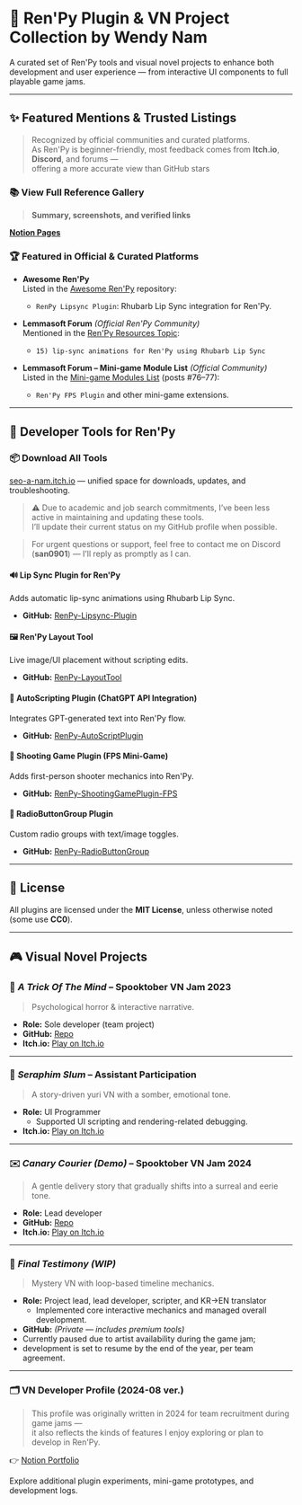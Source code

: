 # 🧰 Ren'Py Plugin & VN Project Collection by Wendy Nam

A curated set of Ren'Py tools and visual novel projects to enhance both development and user experience — from interactive UI components to full playable game jams.

---

## ✨ Featured Mentions & Trusted Listings  

> Recognized by official communities and curated platforms.  
> As Ren'Py is beginner-friendly, most feedback comes from **Itch.io**, **Discord**, and forums —  
> offering a more accurate view than GitHub stars

### 📚 View Full Reference Gallery  

> **Summary, screenshots, and verified links**

**[Notion Pages](https://educated-tarsier-f16.notion.site/Open-sourced-dev-tool-with-700-downloads-2109bf46184a80db8b47c56a04a92777?source=copy_link)**

### 🏆 Featured in Official & Curated Platforms

- **Awesome Ren'Py**  
  Listed in the [Awesome Ren'Py](https://github.com/methanoliver/awesome-renpy?tab=readme-ov-file#visual-novel-elements) repository:  
  - `RenPy Lipsync Plugin`: Rhubarb Lip Sync integration for Ren'Py.

- **Lemmasoft Forum** *(Official Ren'Py Community)*  
  Mentioned in the [Ren'Py Resources Topic](https://lemmasoft.renai.us/forums/viewtopic.php?t=68874):  
  - `15) lip-sync animations for Ren'Py using Rhubarb Lip Sync`

- **Lemmasoft Forum – Mini-game Module List** *(Official Community)*  
  Listed in the [Mini-game Modules List](https://lemmasoft.renai.us/forums/viewtopic.php?t=47820) (posts #76–77):  
  - `Ren'Py FPS Plugin` and other mini-game extensions.
  
---

## 🔧 Developer Tools for Ren'Py

### 📦 Download All Tools  
[seo-a-nam.itch.io](https://seo-a-nam.itch.io) — unified space for downloads, updates, and troubleshooting.


> ⚠️ Due to academic and job search commitments, I’ve been less active in maintaining and updating these tools.  
> I’ll update their current status on my GitHub profile when possible.

> For urgent questions or support, feel free to contact me on Discord (**san0901**) — I’ll reply as promptly as I can.

#### 🔊 Lip Sync Plugin for Ren'Py  
Adds automatic lip-sync animations using Rhubarb Lip Sync.  
- **GitHub:** [RenPy-Lipsync-Plugin](https://github.com/Wendy-Nam/RenPy-Lipsync-Plugin)

#### 🖼️ Ren'Py Layout Tool  
Live image/UI placement without scripting edits.  
- **GitHub:** [RenPy-LayoutTool](https://github.com/Wendy-Nam/RenPy-LayoutTool)

#### 🤖 AutoScripting Plugin (ChatGPT API Integration)  
Integrates GPT-generated text into Ren'Py flow.  
- **GitHub:** [RenPy-AutoScriptPlugin](https://github.com/Wendy-Nam/RenPy-AutoScriptPlugin)

#### 🎯 Shooting Game Plugin (FPS Mini-Game)  
Adds first-person shooter mechanics into Ren'Py.  
- **GitHub:** [RenPy-ShootingGamePlugin-FPS](https://github.com/Wendy-Nam/RenPy-ShootingGamePlugin-FPS)

#### 🔘 RadioButtonGroup Plugin  
Custom radio groups with text/image toggles.  
- **GitHub:** [RenPy-RadioButtonGroup](https://github.com/Wendy-Nam/RenPy-RadioButtonGroup)

---

## 📄 License  
All plugins are licensed under the **MIT License**, unless otherwise noted (some use **CC0**).

---

## 🎮 Visual Novel Projects

### 🎃 *A Trick Of The Mind* – Spooktober VN Jam 2023  

> Psychological horror & interactive narrative.

- **Role:** Sole developer (team project)
- **GitHub:** [Repo](https://github.com/Wendy-Nam/SpookyVN2023)  
- **Itch.io:** [Play on Itch.io](https://rafazcruz.itch.io/a-trick-of-the-mind)

---

### 🤝 *Seraphim Slum* – Assistant Participation  

> A story-driven yuri VN with a somber, emotional tone.

- **Role:** UI Programmer  
  - Supported UI scripting and rendering-related debugging.
- **Itch.io:** [Play on Itch.io](https://rosesrot.itch.io/seraphim-slum)

---

### ✉️ *Canary Courier (Demo)* – Spooktober VN Jam 2024

> A gentle delivery story that gradually shifts into a surreal and eerie tone.

- **Role:** Lead developer
- **GitHub:** [Repo](https://github.com/CANARY-COURIER/CanaryGame)  
- **Itch.io:** [Play on Itch.io](https://quack-n-loaf.itch.io/canary-courier#credit)

---
### 🧩 *Final Testimony* *(WIP)*  
> Mystery VN with loop-based timeline mechanics.  

- **Role:** Project lead, lead developer, scripter, and KR→EN translator
  - Implemented core interactive mechanics and managed overall development.
- **GitHub:** *(Private — includes premium tools)*  
- Currently paused due to artist availability during the game jam;
- development is set to resume by the end of the year, per team agreement.

---

### 🗂️ VN Developer Profile (2024-08 ver.)  

> This profile was originally written in 2024 for team recruitment during game jams —  
> it also reflects the kinds of features I enjoy exploring or plan to develop in Ren'Py.

👉 [Notion Portfolio](https://educated-tarsier-f16.notion.site/VN-Programmer-Portfolio-4681b9cf5da2455f9777bc7b80438b18?pvs=74)

Explore additional plugin experiments, mini-game prototypes, and development logs.
